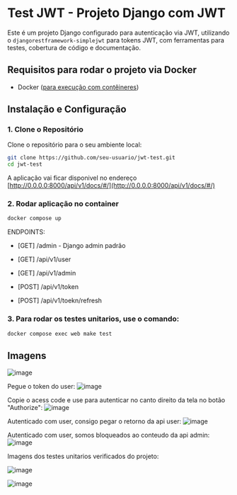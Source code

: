 # Test JWT - Projeto Django com JWT

Este é um projeto Django configurado para autenticação via JWT, utilizando o `djangorestframework-simplejwt` para tokens JWT, com ferramentas para testes, cobertura de código e documentação.

## Requisitos para rodar o projeto via Docker

- Docker ([para execução com contêineres](https://docs.docker.com/engine/install/))

## Instalação e Configuração

### 1. Clone o Repositório

Clone o repositório para o seu ambiente local:

```bash
git clone https://github.com/seu-usuario/jwt-test.git
cd jwt-test
```
A aplicação vai ficar disponivel no endereço [http://0.0.0.0:8000/api/v1/docs/#/](http://0.0.0.0:8000/api/v1/docs/#/)

### 2. Rodar aplicação no container

```bash
docker compose up
```

ENDPOINTS:

- [GET] /admin - Django admin padrão

- [GET] /api/v1/user

- [GET] /api/v1/admin

- [POST] /api/v1/token

- [POST] /api/v1/toekn/refresh

### 3. Para rodar os testes unitarios, use o comando:

```bash
docker compose exec web make test
```

## Imagens

![image](https://github.com/user-attachments/assets/3f3983e7-c4c8-413e-9493-9f261bfea361)

Pegue o token do user:
![image](https://github.com/user-attachments/assets/88a36573-9df9-45cb-b6c6-78fc56050dd5)

Copie o acess code e use para autenticar no canto direito da tela no botão "Authorize":
![image](https://github.com/user-attachments/assets/6a32526d-6743-426f-96b8-972e0cb43cbf)

Autenticado com user, consigo pegar o retorno da api user:
![image](https://github.com/user-attachments/assets/1dd460cf-2031-4adc-a40c-8a2d5e83a87d)

Autenticado com user, somos bloqueados ao conteudo da api admin:
![image](https://github.com/user-attachments/assets/ce01cd35-1b4c-48aa-b5ae-eaa331f157ee)

Imagens dos testes unitarios verificados do projeto:

![image](https://github.com/user-attachments/assets/cc1e2607-5f99-4dcf-831a-37141aab9a82)

![image](https://github.com/user-attachments/assets/a12b5351-7d10-48f3-925e-b8d17018c006)


